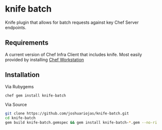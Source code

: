# knife batch

Knife plugin that allows for batch requests against key Chef Server endpoints.

## Requirements

A current version of Chef Infra Client that includes knife. Most easily provided by installing [Chef Workstation](https://www.chef.io/downloads/tools/workstation)

## Installation

Via Rubygems

```bash
chef gem install knife-batch
```

Via Source

```bash
git clone https://github.com/joshuariojas/knife-batch.git
cd knife-batch
gem build knife-batch.gemspec && gem install knife-batch-*.gem --no-ri --no-rdoc
```

